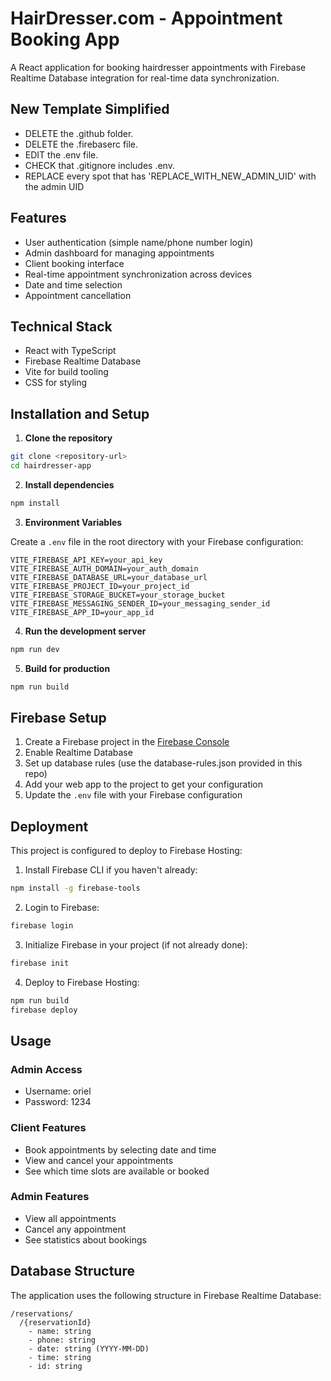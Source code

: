 # HairDresser.com - Appointment Booking App

A React application for booking hairdresser appointments with Firebase Realtime Database integration for real-time data synchronization.

## New Template Simplified

- DELETE the .github folder.
- DELETE the .firebaserc file.
- EDIT the .env file.
- CHECK that .gitignore includes .env.
- REPLACE every spot that has 'REPLACE_WITH_NEW_ADMIN_UID' with the admin UID


## Features

- User authentication (simple name/phone number login)
- Admin dashboard for managing appointments
- Client booking interface
- Real-time appointment synchronization across devices
- Date and time selection
- Appointment cancellation

## Technical Stack

- React with TypeScript
- Firebase Realtime Database
- Vite for build tooling
- CSS for styling

## Installation and Setup

1. **Clone the repository**

```bash
git clone <repository-url>
cd hairdresser-app
```

2. **Install dependencies**

```bash
npm install
```

3. **Environment Variables**

Create a `.env` file in the root directory with your Firebase configuration:

```
VITE_FIREBASE_API_KEY=your_api_key
VITE_FIREBASE_AUTH_DOMAIN=your_auth_domain
VITE_FIREBASE_DATABASE_URL=your_database_url
VITE_FIREBASE_PROJECT_ID=your_project_id
VITE_FIREBASE_STORAGE_BUCKET=your_storage_bucket
VITE_FIREBASE_MESSAGING_SENDER_ID=your_messaging_sender_id
VITE_FIREBASE_APP_ID=your_app_id
```

4. **Run the development server**

```bash
npm run dev
```

5. **Build for production**

```bash
npm run build
```

## Firebase Setup

1. Create a Firebase project in the [Firebase Console](https://console.firebase.google.com/)
2. Enable Realtime Database
3. Set up database rules (use the database-rules.json provided in this repo)
4. Add your web app to the project to get your configuration
5. Update the `.env` file with your Firebase configuration

## Deployment

This project is configured to deploy to Firebase Hosting:

1. Install Firebase CLI if you haven't already:

```bash
npm install -g firebase-tools
```

2. Login to Firebase:

```bash
firebase login
```

3. Initialize Firebase in your project (if not already done):

```bash
firebase init
```

4. Deploy to Firebase Hosting:

```bash
npm run build
firebase deploy
```

## Usage

### Admin Access
- Username: oriel
- Password: 1234

### Client Features
- Book appointments by selecting date and time
- View and cancel your appointments
- See which time slots are available or booked

### Admin Features
- View all appointments
- Cancel any appointment
- See statistics about bookings

## Database Structure

The application uses the following structure in Firebase Realtime Database:

```
/reservations/
  /{reservationId}
    - name: string
    - phone: string
    - date: string (YYYY-MM-DD)
    - time: string
    - id: string
```